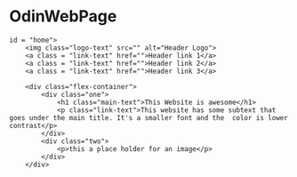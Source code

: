 # OdinWebPage

    id = "home">
        <img class="logo-text" src="" alt="Header Logo">
        <a class = "link-text" href="">Header link 1</a>
        <a class = "link-text" href="">Header link 2</a>
        <a class = "link-text" href="">Header link 3</a>

        <div class="flex-container">
            <div class="one">
                <h1 class="main-text">This Website is awesome</h1>
                <p class="link-text">This website has some subtext that goes under the main title. It's a smaller font and the  color is lower contrast</p>   
            </div>
            <div class="two">
                <p>this a place holder for an image</p>
            </div>
        </div>